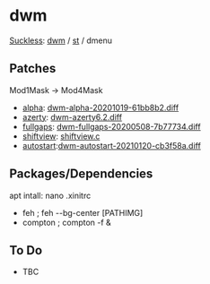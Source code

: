 # dwm
[Suckless](https://suckless.org): [dwm](https://github.com/MatthiasBenaets/dwm) / [st](https://github.com/MatthiasBenaets/st) / dmenu
## Patches
Mod1Mask -> Mod4Mask
- [alpha](https://dwm.suckless.org/patches/alpha/): [dwm-alpha-20201019-61bb8b2.diff](https://dwm.suckless.org/patches/alpha/dwm-alpha-20201019-61bb8b2.diff)
- [azerty](https://dwm.suckless.org/patches/azerty/): [dwm-azerty6.2.diff](https://dwm.suckless.org/patches/azerty/dwm-azerty6.2.diff)
- [fullgaps](https://dwm.suckless.org/patches/fullgaps): [dwm-fullgaps-20200508-7b77734.diff](https://dwm.suckless.org/patches/fullgaps/dwm-fullgaps-20200508-7b77734.diff)
- [shiftview](https://dwm.suckless.org/patches/nextprev): [shiftview.c](https://lists.suckless.org/dev/att-7590/shiftview.c)
- [autostart](https://dwm.suckless.org/patches/autostart):[dwm-autostart-20210120-cb3f58a.diff](https://dwm.suckless.org/patches/autostart/dwm-autostart-20210120-cb3f58a.diff)
## Packages/Dependencies
apt intall:		nano .xinitrc
- feh		;	feh --bg-center [PATHIMG]
- compton	;	compton -f &
## To Do
- TBC


